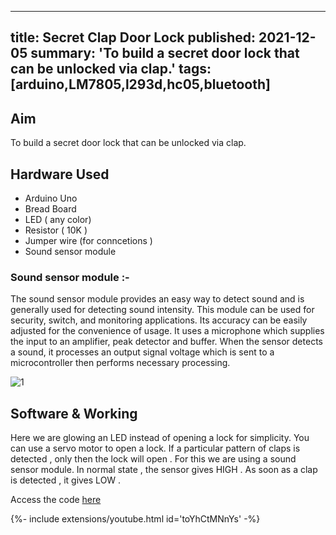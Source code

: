 <!-- ---
title: Secret Clap Door Lock
tags: [arduino,LM7805,l293d,hc05,bluetooth]
layout: article
mode: normal
type: article
sharing: true
author: Yug Ajmera
show_author_profile: true
show_title: true
full_width: false
header: true
cover: /assets/images/blog/thumbnails/Secret Clap Door Lock.png
--- -->
---
title: Secret Clap Door Lock
published: 2021-12-05
summary: 'To build a secret door lock that can be unlocked via clap.'
tags: [arduino,LM7805,l293d,hc05,bluetooth]
---
## Aim
To build a secret door lock that can be unlocked via clap.
<!--more-->

## Hardware Used 
- Arduino Uno
- Bread Board
- LED ( any color)
- Resistor ( 10K )
- Jumper wire (for conncetions )
- Sound sensor module 

### Sound sensor module :-
The sound sensor module provides an easy way to detect sound and is generally
used for detecting sound intensity. This module can be used for security, switch, and
monitoring applications. Its accuracy can be easily adjusted for the convenience of
usage.
It uses a microphone which supplies the input to an amplifier, peak detector and
buffer. When the sensor detects a sound, it processes an output signal voltage which is
sent to a microcontroller then performs necessary processing.

<Image
  src='/static/images/blog/Secret-Clap-door/1.png'
  alt='1'
  width='auto'
  height='auto'
/>
## Software & Working
Here we are glowing an LED instead of opening a lock for simplicity. You can use a servo motor to open a lock. If a particular pattern of claps is detected , only then the lock will open . For this we are using a sound sensor module. In normal state , the sensor gives HIGH . As soon as a clap is detected , it gives LOW .

Access the code [here](http://yainnoware.blogspot.in/p/secret-clap-door-lock.html) 

<div>{%- include extensions/youtube.html id='toYhCtMNnYs' -%}</div>


